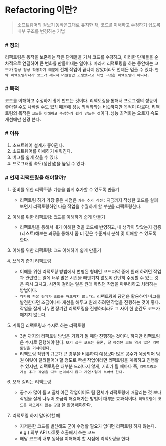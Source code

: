 # Refactoring 이란?

> 소프트웨어의 겉보기 동작은그대로 유지한 채, 코드를 이해하고 수정하기 쉽도록 내부 구조를 변경하는 기법



### \# 정의

리팩토링은 동작을 보존하는 작은 단계들을 거쳐 코드를 수정하고, 이러한 단계들을 순차적으로 연결하여 큰 변화를 만들어내는 일이다. 따라서 리팩토링을 하는 동안에는 코드가 `항상 정상 작동하기 때문`에 전체 작업이 끝나지 않았더라도 언제든 멈출 수 있다. `만약 리팩토링하다가 코드가 깨져서 며칠동안 고생했다고 하면 그것은 리팩토링이 아니다.`

###  \# 목적

코드를 이해하고 수정하기 쉽게 만드는 것이다. 리팩토링을 통해서 프로그램의 성능이 좋아질 수도 나빠질 수도 있기 때문에 성능 최적화와는 비슷하지만 목적이 다르다. 리팩토링의 목적은 `코드를 이해하고 수정하기 쉽게 만드는 것`이다. 성능 최적화는 오로지 속도 개선에만 신경 쓴다.

### \# 이유

1. 소프트웨어 설계가 좋아진다.
2. 소프트웨어를 이해하기 쉬워진다.
3. 버그를 쉽게 찾을 수 있다.
4. 프로그래밍 속도(생산성)을 높일 수 있다.



### \# 언제 리팩토링을 해야할까?

1. 준비를 위한 리팩토링: 기능을 쉽게 추가할 수 있도록 만들기
   * 리팩토링 하기 가장 좋은 시점은 `기능 추가 직전` : 지금까지 작성한 코드를 살펴보면서 리팩토링하면 다음 작업을 수월하게 할 부분을 리팩토링한다.
     
2. 이해를 위한 리팩토링: 코드를 이해하기 쉽게 만들기
   * 리팩토링을 통해서 내가 이해한 것을 코드에 반영하고, 내 생각이 맞았는지 검증(테스트)해보는 과정을 통해서 좀 더 깊은 수준까지 분석 및 이해할 수 있도록 한다.
     
3. 이해를 위한 리팩토링: 코드 이해하기 쉽게 만들기
4. 쓰레기 줍기 리팩토링
   * 이해를 위한 리팩토링 방법에서 변형된 형태인 코드 파악 중에 원래 하려던 작업과 관련없는 일에 너무 많은 시간을 빼앗기지 않도록 간단히 수정할 수 있는 것은 즉시 고치고, 시간이 걸리는 일은 원래 하려던 작업을 마무리하고 처리하는 방법이다.  
   * `각각의 작은 단계가 코드를 깨뜨리지 않는다는` 리팩토링의 장점을 활용하여 버그를 발견한다면 조금이나마 개선을 해두고 원래 하려던 작업을 진행하는 것이 좋다. 작업을 잘게 나누면 장기간 리팩토링을 진행하더라도 그 사이 한 순간도 코드가 깨지지 않는다.

5. 계획된 리팩토링과 수시로 하는 리팩토링
   * 3번 까지의 리팩토링 방법은 기회가 될 때만 진행하는 것이다. 하지만 리팩토링은 수시로 진행해야 한다.  `보기 싫은 코드는 물론, 잘 작성된 코드 역시 많은 리팩토링을 거쳐야한다.`
   * 리팩토링 작업의 규모가 큰 경우을 비롯하여 예상보다 많은 공수가 예상되어 팀원 여럿이 달려들어야 할 정도로 빡센 작업이라면 리팩토링을 계획하고 진행할 수 있지만, 리팩토링은 대부분 드러나지 않게, 기회가 될 때마다 즉, `리팩토링과 기능 추가 작업을 따로 분리하지 않고 자연스럽게 녹여야 한다.`
6. 오래 걸리는 리팩토링
   * 공수가 많이 들고 골치 아픈 작업이어도 팀 전체가 리팩토링에 매달리는 것 보다 작업을 잘게 나누어 조금씩 해결해가는 방법이 대부분 효과적이다. `리팩토링이 코드를 깨뜨리지 않는 장점` 을 활용해야한다.
7. 리팩토링 하지 말아야할 때
   * 지저분한 코드를 발견해도 굳이 수정할 필요가 없다면 리팩토링 하지 않는다. 
     e.g.) 외부 API 다루듯 호출해서 쓰는 코드
   * 해당 코드의 내부 동작을 이해해야 할 시점에 리팩토링을 한다.





